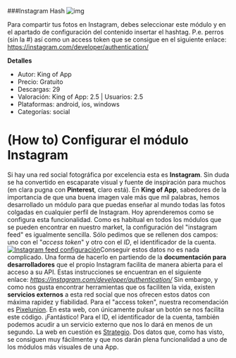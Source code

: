 ###Instagram Hash
![img](http://resources.kingofapp.com/modules/instagramhash/images/instagram-hash_list.png)

Para compartir tus fotos en Instagram, debes seleccionar este módulo y en el apartado de configuración del contenido insertar el hashtag. P.e. perros (sin la #) así como un access token que se consigue en el siguiente enlace: https://instagram.com/developer/authentication/

**Detalles**
- Autor: King of App
- Precio: Gratuito
- Descargas: 29
- Valoración: King of App: 2.5 | Usuarios: 2.5
- Plataformas: android, ios, windows
- Categorías: social


# **(How to) Configurar el módulo Instagram**

Si hay una red social fotográfica por excelencia esta es **Instagram**. Sin duda se ha convertido en escaparate visual y fuente de inspiración para muchos (en clara pugna con **Pinterest**, claro está). En **King of App**, sabedores de la importancia de que una buena imagen vale más que mil palabras, hemos desarrollado un módulo para que puedas enseñar al mundo todas las fotos colgadas en cualquier perfil de Instagram. Hoy aprenderemos como se configura esta funcionalidad. Como es habitual en todos los módulos que se pueden encontrar en nuestro market, la configuración del "instagram feed" es igualmente sencilla. Sólo pedimos que se rellenen dos campos: uno con el "_access token_" y otro con el _ID_, el identificador de la cuenta. [![Instagram feed configuración](http://kingofapp.es/wp-content/uploads/2015/12/Instagram-feed-configuración-300x159.png)](http://kingofapp.es/wp-content/uploads/2015/12/Instagram-feed-configuración.png)Conseguir estos datos no es nada complicado. Una forma de hacerlo en partiendo de la **documentación para desarrolladores** que el propio Instagram facilita de manera abierta para el acceso a su API. Estas instrucciones se encuentran en el siguiente enlace: _https://instagram.com/developer/authentication/_ Sin embargo, y como nos gusta encontrar herramientas que os faciliten la vida, existen **servicios externos** a esta red social que nos ofrecen estos datos con máxima rapidez y fiabilidad. Para el "access token", nuestra recomendación es [Pixelunion](http://instagram.pixelunion.net/). En esta web, con únicamente pulsar un botón se nos facilita este código. ¡Fantástico! Para el ID, el identificador de la cuenta, también podemos acudir a un servicio externo que nos lo dará en menos de un segundo. La web en cuestión es [Strategio](http://lab.strategio.fr/instagram-id.php?lang=es). Dos datos que, como has visto, se consiguen muy fácilmente y que nos darán plena funcionalidad a uno de los módulos más visuales de una App.